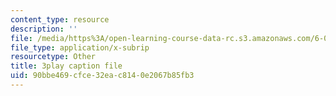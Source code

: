 ```yaml
---
content_type: resource
description: ''
file: /media/https%3A/open-learning-course-data-rc.s3.amazonaws.com/6-002-circuits-and-electronics-spring-2007/90bbe469cfce32eac8140e2067b85fb3_bX8i2yECWaU.srt
file_type: application/x-subrip
resourcetype: Other
title: 3play caption file
uid: 90bbe469-cfce-32ea-c814-0e2067b85fb3
---
```


